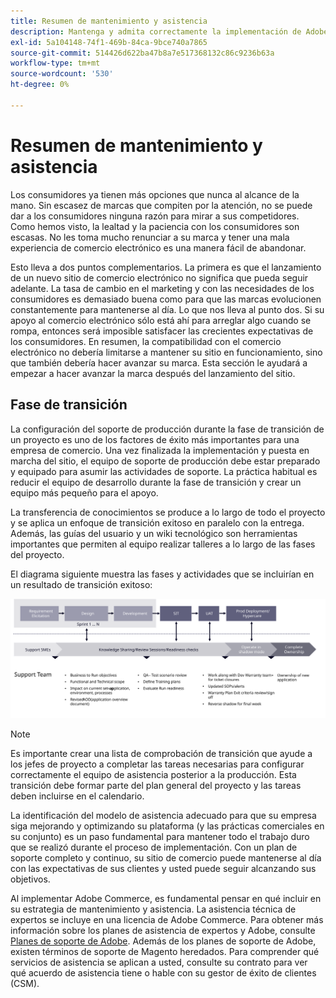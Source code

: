```yaml
---
title: Resumen de mantenimiento y asistencia
description: Mantenga y admita correctamente la implementación de Adobe Commerce recién lanzada.
exl-id: 5a104148-74f1-469b-84ca-9bce740a7865
source-git-commit: 514426d622ba47b8a7e517368132c86c9236b63a
workflow-type: tm+mt
source-wordcount: '530'
ht-degree: 0%

---
```


# Resumen de mantenimiento y asistencia

Los consumidores ya tienen más opciones que nunca al alcance de la mano. Sin escasez de marcas que compiten por la atención, no se puede dar a los consumidores ninguna razón para mirar a sus competidores. Como hemos visto, la lealtad y la paciencia con los consumidores son escasas. No les toma mucho renunciar a su marca y tener una mala experiencia de comercio electrónico es una manera fácil de abandonar.

Esto lleva a dos puntos complementarios. La primera es que el lanzamiento de un nuevo sitio de comercio electrónico no significa que pueda seguir adelante. La tasa de cambio en el marketing y con las necesidades de los consumidores es demasiado buena como para que las marcas evolucionen constantemente para mantenerse al día. Lo que nos lleva al punto dos. Si su apoyo al comercio electrónico sólo está ahí para arreglar algo cuando se rompa, entonces será imposible satisfacer las crecientes expectativas de los consumidores. En resumen, la compatibilidad con el comercio electrónico no debería limitarse a mantener su sitio en funcionamiento, sino que también debería hacer avanzar su marca. Esta sección le ayudará a empezar a hacer avanzar la marca después del lanzamiento del sitio.

## Fase de transición

La configuración del soporte de producción durante la fase de transición de un proyecto es uno de los factores de éxito más importantes para una empresa de comercio. Una vez finalizada la implementación y puesta en marcha del sitio, el equipo de soporte de producción debe estar preparado y equipado para asumir las actividades de soporte. La práctica habitual es reducir el equipo de desarrollo durante la fase de transición y crear un equipo más pequeño para el apoyo.

La transferencia de conocimientos se produce a lo largo de todo el proyecto y se aplica un enfoque de transición exitoso en paralelo con la entrega. Además, las guías del usuario y un wiki tecnológico son herramientas importantes que permiten al equipo realizar talleres a lo largo de las fases del proyecto.

El diagrama siguiente muestra las fases y actividades que se incluirían en un resultado de transición exitoso:

![Diagrama que muestra las fases del proceso de transición](../../assets/playbooks/transition-diagram.svg)

>[!NOTE]
>
> Es importante crear una lista de comprobación de transición que ayude a los jefes de proyecto a completar las tareas necesarias para configurar correctamente el equipo de asistencia posterior a la producción. Esta transición debe formar parte del plan general del proyecto y las tareas deben incluirse en el calendario.

La identificación del modelo de asistencia adecuado para que su empresa siga mejorando y optimizando su plataforma (y las prácticas comerciales en su conjunto) es un paso fundamental para mantener todo el trabajo duro que se realizó durante el proceso de implementación. Con un plan de soporte completo y continuo, su sitio de comercio puede mantenerse al día con las expectativas de sus clientes y usted puede seguir alcanzando sus objetivos.

Al implementar Adobe Commerce, es fundamental pensar en qué incluir en su estrategia de mantenimiento y asistencia.
La asistencia técnica de expertos se incluye en una licencia de Adobe Commerce. Para obtener más información sobre los planes de asistencia de expertos y Adobe, consulte [Planes de soporte de Adobe](https://business.adobe.com/customers/consulting-services/premier-support.html).
Además de los planes de soporte de Adobe, existen términos de soporte de Magento heredados. Para comprender qué servicios de asistencia se aplican a usted, consulte su contrato para ver qué acuerdo de asistencia tiene o hable con su gestor de éxito de clientes (CSM).